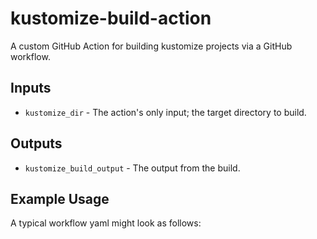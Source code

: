 kustomize-build-action
======================

A custom GitHub Action for building kustomize projects via a GitHub
workflow. 

## Inputs

- `kustomize_dir` - The action's only input; the target directory to build.

## Outputs

- `kustomize_build_output` - The output from the build.

## Example Usage

A typical workflow yaml might look as follows:

```

```

